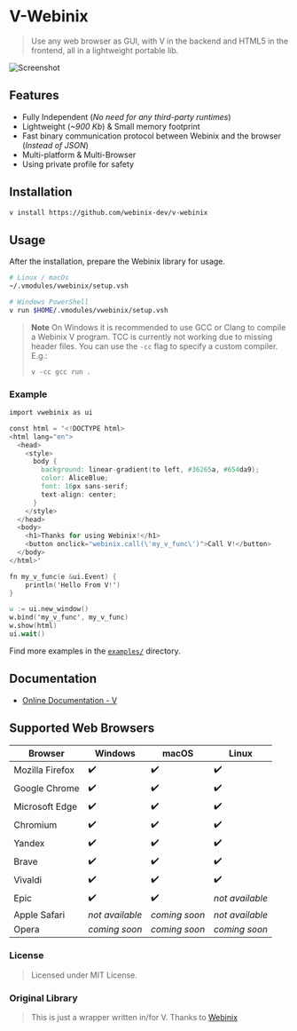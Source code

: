 # V-Webinix

> Use any web browser as GUI, with V in the backend and HTML5 in the frontend, all in a lightweight portable lib.

![Screenshot](https://github.com/webinix-dev/webinix/assets/34311583/57992ef1-4f7f-4d60-8045-7b07df4088c6)

## Features

- Fully Independent (*No need for any third-party runtimes*)
- Lightweight (*~900 Kb*) & Small memory footprint
- Fast binary communication protocol between Webinix and the browser (*Instead of JSON*)
- Multi-platform & Multi-Browser
- Using private profile for safety

## Installation

```sh
v install https://github.com/webinix-dev/v-webinix
```

## Usage

After the installation, prepare the Webinix library for usage.

```sh
# Linux / macOs
~/.vmodules/vwebinix/setup.vsh

# Windows PowerShell
v run $HOME/.vmodules/vwebinix/setup.vsh
```

> **Note**
> On Windows it is recommended to use GCC or Clang to compile a Webinix V program. TCC is currently not working due to missing header files.
> You can use the `-cc` flag to specify a custom compiler. E.g.:
>
> ```
> v -cc gcc run .
> ```

### Example

```v
import vwebinix as ui

const html = '<!DOCTYPE html>
<html lang="en">
  <head>
    <style>
      body {
        background: linear-gradient(to left, #36265a, #654da9);
        color: AliceBlue;
        font: 16px sans-serif;
        text-align: center;
      }
    </style>
  </head>
  <body>
    <h1>Thanks for using Webinix!</h1>
    <button onclick="webinix.call(\'my_v_func\')">Call V!</button>
  </body>
</html>'

fn my_v_func(e &ui.Event) {
	println('Hello From V!')
}

w := ui.new_window()
w.bind('my_v_func', my_v_func)
w.show(html)
ui.wait()
```

Find more examples in the [`examples/`](https://github.com/webinix-dev/v-webinix/tree/main/examples) directory.

## Documentation

- [Online Documentation - V](https://webinix.me/docs/2.4.0/#/v_api)

## Supported Web Browsers

| Browser | Windows | macOS | Linux |
| ------ | ------ | ------ | ------ |
| Mozilla Firefox | ✔️ | ✔️ | ✔️ |
| Google Chrome | ✔️ | ✔️ | ✔️ |
| Microsoft Edge | ✔️ | ✔️ | ✔️ |
| Chromium | ✔️ | ✔️ | ✔️ |
| Yandex | ✔️ | ✔️ | ✔️ |
| Brave | ✔️ | ✔️ | ✔️ |
| Vivaldi | ✔️ | ✔️ | ✔️ |
| Epic | ✔️ | ✔️ | *not available* |
| Apple Safari | *not available* | *coming soon* | *not available* |
| Opera | *coming soon* | *coming soon* | *coming soon* |

### License

> Licensed under MIT License.

### Original Library

> This is just a wrapper written in/for V. Thanks to [Webinix](https://github.com/webinix-dev/webinix)

